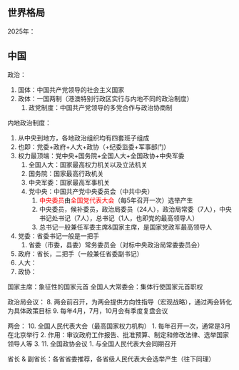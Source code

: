 ## 世界格局

2025年：


## 中国

政治：
1. 国体：中国共产党领导的社会主义国家
2. 政体：一国两制（港澳特别行政区实行与内地不同的政治制度）
	1. 政党制度：中国共产党领导的多党合作与政治协商制

内地政治制度：
1. 从中央到地方，各地政治组织均有四套班子组成
2. 也即：党委+政府+人大+政协（+纪委监委+军事部门）
3. 权力最顶端：党中央+国务院+全国人大+全国政协+中央军委
	1. 全国人大：国家最高权力机关以及立法机关
	2. 国务院：国家最高行政机关
	3. 中央军委：国家最高军事机关
	4. 党中央：中国共产党中央委员会（中共中央）
		1. <font color="#ff0000">中央委员</font>由<font color="#ff0000">全国党代表大会</font>（每5年召开一次）选举产生
		2. 中央委员，候补委员，政治局委员（24人），政治局常委（7人），中央书记处书记（7人），总书记（1人，也即党的最高领导人）
		3. 总书记一般兼任军委主席&国家主席，是国家党政军最高领导人
4. 党委：省委书记一般是一把手
	1. 省委（市委，县委）常务委员会（对标中央政治局常委委员会）
5. 政府：省长，二把手（一般兼任省委副书记）
6. 人大：
7. 政协：

国家主席：象征性的国家元首
全国人大常委会：集体行使国家元首职权

政治局会议：
8. 两会前召开，为两会提供方向性指导（宏观战略），通过两会转化为具体政策目标
9. 每年4月，7月，10月会有季度复盘会议

两会：
10. 全国人民代表大会（最高国家权力机构）
	1. 每年召开一次，通常是3月在北京举行
	2. 作用：审议政府工作报告、批准预算、制定和修改法律、选举国家领导人等
	3. 
11. 全国政协会议
	1. 与全国人民代表大会同期召开

省长 & 副省长：各省省委推荐，各省级人民代表大会选举产生（往下同理）